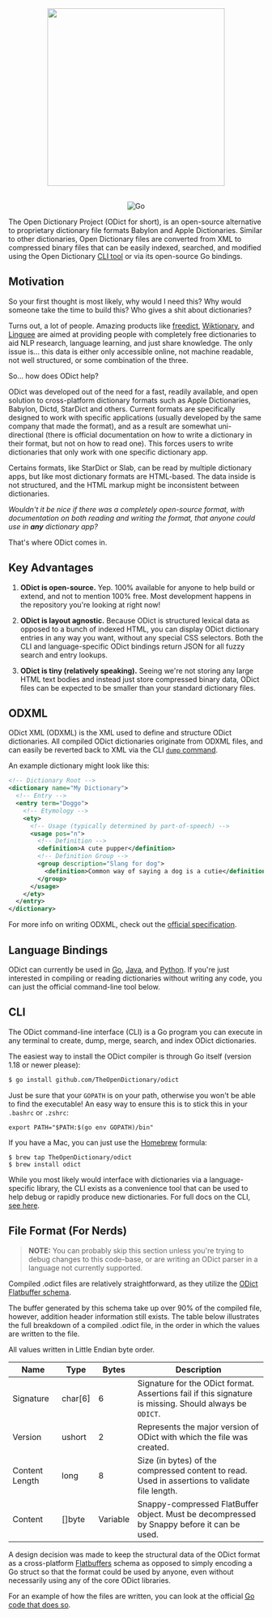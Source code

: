 <div align="center">

<img src="https://raw.githubusercontent.com/odict/odict/master/logo.jpg" width="350" />
<br/><br/>

![Go](https://github.com/TheOpenDictionary/odict/workflows/Go/badge.svg?branch=master)

</div>

The Open Dictionary Project (ODict for short), is an open-source alternative to proprietary dictionary file formats Babylon and Apple Dictionaries. Similar to other dictionaries, Open Dictionary files are converted from XML to compressed binary files that can be easily indexed, searched, and modified using the Open Dictionary [CLI tool](docs/cli.md) or via its open-source Go bindings.

## Motivation

So your first thought is most likely, why would I need this? Why would someone take the time to build this? Who gives a shit about dictionaries?

Turns out, a lot of people. Amazing products like [freedict](https://freedict.org), [Wiktionary](https://wiktionary.org), and [Linguee](https://linguee.com) are aimed at providing people with completely free dictionaries to aid NLP research, language learning, and just share knowledge. The only issue is... this data is either only accessible online, not machine readable, not well structured, or some combination of the three.

So... how does ODict help?

ODict was developed out of the need for a fast, readily available, and open solution to cross-platform dictionary formats such as Apple Dictionaries, Babylon, Dictd, StarDict and others. Current formats are specifically designed to work with specific applications (usually developed by the same company that made the format), and as a result are somewhat uni-directional (there is official documentation on how to write a dictionary in their format, but not on how to read one). This forces users to write dictionaries that only work with one specific dictionary app.

Certains formats, like StarDict or Slab, can be read by multiple dictionary apps, but like most dictionary formats are HTML-based. The data inside is not structured, and the HTML markup might be inconsistent between dictionaries.

_Wouldn't it be nice if there was a completely open-source format, with documentation on both reading and writing the format, that anyone could use in **any** dictionary app?_

That's where ODict comes in.

## Key Advantages

1. **ODict is open-source.** Yep. 100% available for anyone to help build or extend, and not to mention 100% free. Most development happens in the repository you're looking at right now!

2. **ODict is layout agnostic.** Because ODict is structured lexical data as opposed to a bunch of indexed HTML, you can display ODict dictionary entries in any way you want, without any special CSS selectors. Both the CLI and language-specific ODict bindings return JSON for all fuzzy search and entry lookups.

3. **ODict is tiny (relatively speaking).** Seeing we're not storing any large HTML text bodies and instead just store compressed binary data, ODict files can be expected to be smaller than your standard dictionary files.

## ODXML

ODict XML (ODXML) is the XML used to define and structure ODict dictionaries. All compiled ODict dictionaries originate from ODXML files, and can easily be reverted back to XML via the CLI [`dump` command](docs/cli.md#dumping-dictionaries).

An example dictionary might look like this:

```xml
<!-- Dictionary Root -->
<dictionary name="My Dictionary">
  <!-- Entry -->
  <entry term="Doggo">
    <!-- Etymology -->
    <ety>
      <!-- Usage (typically determined by part-of-speech) -->
      <usage pos="n">
        <!-- Definition -->
        <definition>A cute pupper</definition>
        <!-- Definition Group -->
        <group description="Slang for dog">
          <definition>Common way of saying a dog is a cutie</definition>
        </group>
      </usage>
    </ety>
  </entry>
</dictionary>
```

For more info on writing ODXML, check out the [official specification](docs/odxml.md).

## Language Bindings

ODict can currently be used in [Go](docs/api.md#go), [Java](docs/api.md#java), and [Python](docs/api.md#python). If you're just interested in compiling or reading dictionaries without writing any code, you can just the official command-line tool below.

## CLI

The ODict command-line interface (CLI) is a Go program you can execute in any terminal to create, dump, merge, search, and index ODict dictionaries.

The easiest way to install the ODict compiler is through Go itself (version 1.18 or newer please):

```bash
$ go install github.com/TheOpenDictionary/odict
```

Just be sure that your `GOPATH` is on your path, otherwise you won't be able to find the executable! An easy way to ensure this is to stick this in your `.bashrc` or `.zshrc`:

```
export PATH="$PATH:$(go env GOPATH)/bin"
```

If you have a Mac, you can just use the [Homebrew](homebrew.sh) formula:

```
$ brew tap TheOpenDictionary/odict
$ brew install odict
```

While you most likely would interface with dictionaries via a language-specific library, the CLI exists as a convenience tool that can be used to help debug or rapidly produce new dictionaries. For full docs on the CLI, [see here](docs/cli.md).

## File Format (For Nerds)

> **NOTE:** You can probably skip this section unless you're trying to debug changes to this code-base, or are writing an ODict parser in a language not currently supported.

Compiled .odict files are relatively straightforward, as they utilize the [ODict Flatbuffer schema](../schema/schema.fbs).

The buffer generated by this schema take up over 90% of the compiled file, however, addition header information still exists. The table below illustrates the full breakdown of a compiled .odict file, in the order in which the values are written to the file.

All values written in Little Endian byte order.

| Name           | Type    | Bytes    | Description                                                                                             |
| -------------- | ------- | -------- | ------------------------------------------------------------------------------------------------------- |
| Signature      | char[6] | 6        | Signature for the ODict format. Assertions fail if this signature is missing. Should always be `ODICT`. |
| Version        | ushort  | 2        | Represents the major version of ODict with which the file was created.                                  |
| Content Length | long    | 8        | Size (in bytes) of the compressed content to read. Used in assertions to validate file length.          |
| Content        | []byte  | Variable | Snappy-compressed FlatBuffer object. Must be decompressed by Snappy before it can be used.              |

A design decision was made to keep the structural data of the ODict format as a cross-platform [Flatbuffers](https://google.github.io/flatbuffers/) schema as opposed to simply encoding a
Go struct so that the format could be used by anyone, even without necessarily using any of the core ODict libraries.

For an example of how the files are written, you can look at the official [Go code that does so](go/read.go).
